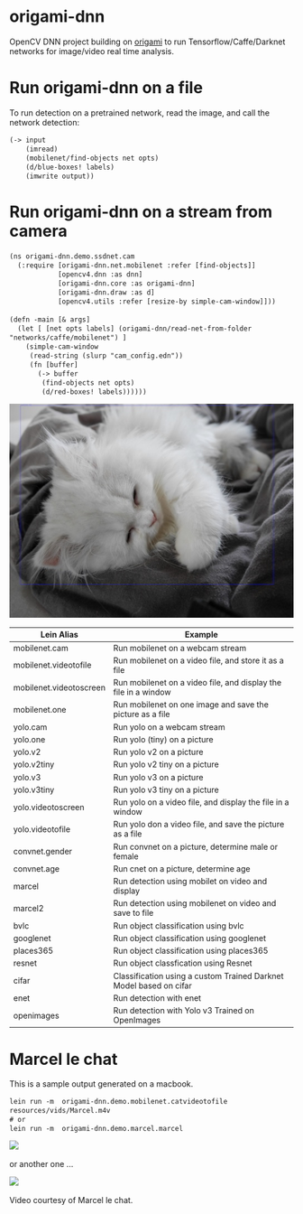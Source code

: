 # origami-dnn

OpenCV DNN project building on [origami](https://github.com/hellonico/origami) to run Tensorflow/Caffe/Darknet networks for image/video real time analysis.

# Run origami-dnn on a file 

To run detection on a pretrained network, read the image, and call the network detection:

```
(-> input
    (imread)
    (mobilenet/find-objects net opts)
    (d/blue-boxes! labels)
    (imwrite output))
```

# Run origami-dnn on a stream from camera

```
(ns origami-dnn.demo.ssdnet.cam
  (:require [origami-dnn.net.mobilenet :refer [find-objects]]
            [opencv4.dnn :as dnn]
            [origami-dnn.core :as origami-dnn]
            [origami-dnn.draw :as d]
            [opencv4.utils :refer [resize-by simple-cam-window]]))

(defn -main [& args]
  (let [ [net opts labels] (origami-dnn/read-net-from-folder "networks/caffe/mobilenet") ]
    (simple-cam-window
     (read-string (slurp "cam_config.edn"))
     (fn [buffer]
       (-> buffer 
        (find-objects net opts) 
        (d/red-boxes! labels))))))
```



![doc/detected.jpg](doc/detected.jpg)

| Lein Alias           | Example                                                      |
| -------------------- | ------------------------------------------------------------ |
| mobilenet.cam           | Run mobilenet on a webcam stream                    |
| mobilenet.videotofile   | Run mobilenet on a video file, and store it as a file  |
| mobilenet.videotoscreen | Run mobilenet on a video file, and display the file in a window |
| mobilenet.one           | Run mobilenet on one image and save the picture as a file |
| yolo.cam             | Run yolo on a webcam stream                                  |
| yolo.one             | Run yolo (tiny) on a picture                                 |
| yolo.v2              | Run yolo v2 on a picture                                     |
| yolo.v2tiny          | Run yolo v2 tiny on a picture                                |
| yolo.v3              | Run yolo v3 on a picture                                     |
| yolo.v3tiny          | Run yolo v3 tiny on a picture                                |
| yolo.videotoscreen   | Run yolo on a video file, and display the file in a window   |
| yolo.videotofile     | Run yolo don a video file, and save the picture as a file    |
| convnet.gender   | Run convnet on a picture, determine male or female |
| convnet.age | Run cnet on a picture, determine age                      |
| marcel | Run detection using mobilet on video and display |
| marcel2 | Run detection using mobilenet on video and save to file |
| bvlc | Run object classification using bvlc |
| googlenet | Run object classification using googlenet |
| places365 | Run object classification using places365 |
| resnet | Run object classfication using Resnet |
| cifar | Classification using a custom Trained Darknet Model based on cifar |
| enet | Run detection with enet |
| openimages | Run detection with Yolo v3 Trained on OpenImages |

# Marcel le chat

This is a sample output generated on a macbook.

```
lein run -m  origami-dnn.demo.mobilenet.catvideotofile resources/vids/Marcel.m4v
# or 
lein run -m  origami-dnn.demo.marcel.marcel
```

![](doc/marcel.gif)

or another one ...

![](doc/marcel2.gif)

Video courtesy of Marcel le chat.
